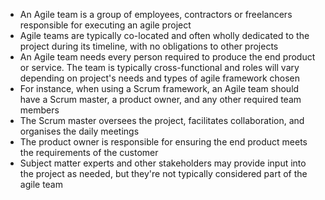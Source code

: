 - An Agile team is a group of employees, contractors or freelancers responsible for executing an agile project
- Agile teams are typically co-located and often wholly dedicated to the project during its timeline, with no obligations to other projects
- An Agile team needs every person required to produce the end product or service. The team is typically cross-functional and roles will vary depending on project's needs and types of agile framework chosen
- For instance, when using a Scrum framework, an Agile team should have a Scrum master, a product owner, and any other required team members
- The Scrum master oversees the project, facilitates collaboration, and organises the daily meetings
- The product owner is responsible for ensuring the end product meets the requirements of the customer
- Subject matter experts and other stakeholders may provide input into the project as needed, but they're not typically considered part of the agile team
